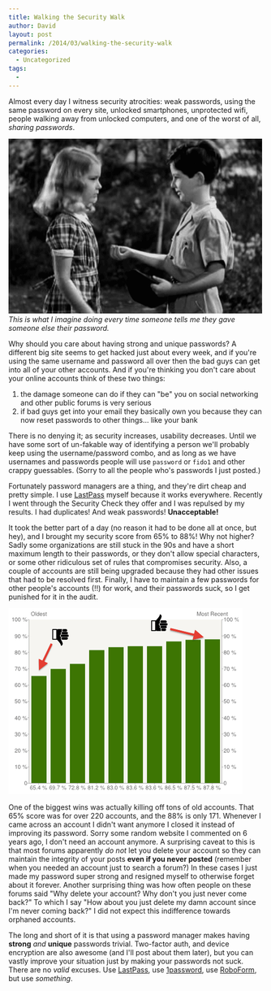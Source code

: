 ```yaml
---
title: Walking the Security Walk
author: David
layout: post
permalink: /2014/03/walking-the-security-walk
categories:
  - Uncategorized
tags:
  -
---
```


Almost every day I witness security atrocities: weak passwords, using the same password on every site, unlocked smartphones, unprotected wifi, people walking away from unlocked computers, and one of the worst of all, _sharing passwords_.

<!--more-->

![Share passwords, get slapped.](/assets/post-images/share-password-get-slapped.gif)
_This is what I imagine doing every time someone tells me they gave someone else  their password._

Why should you care about having strong and unique passwords? A different big site seems to get hacked just about every week, and if you're using the same username and password all over then the bad guys can get into all of your other accounts. And if you're thinking you don't care about your online accounts think of these two things:

1. the damage someone can do if they can "be" you on social networking and other public forums is very serious
1. if bad guys get into your email they basically own you because they can now reset passwords to other things... like your bank

There is no denying it; as security increases, usability decreases. Until we have some sort of un-fakable way of identifying a person we'll probably keep using the username/password combo, and as long as we have usernames and passwords people will use `password` or `fido1` and other crappy guessables. (Sorry to all the people who's passwords I just posted.)

Fortunately password managers are a thing, and they're dirt cheap and pretty simple. I use [LastPass](https://lastpass.com) myself because it works everywhere. Recently I went through the Security Check they offer and I was repulsed by my results. I had duplicates! And weak passwords! **Unacceptable!**

It took the better part of a day (no reason it had to be done all at once, but hey), and I brought my security score from 65% to 88%! Why not higher? Sadly some organizations are still stuck in the 90s and have a short maximum length to their passwords, or they don't allow special characters, or some other ridiculous set of rules that compromises security. Also, a couple of accounts are still being upgraded because they had other issues that had to be resolved first. Finally, I have to maintain a few passwords for other people's accounts (!!) for work, and their passwords suck, so I get punished for it in the audit.

![65% all the way up to 88% in one day](/assets/post-images/security-score.png)

One of the biggest wins was actually killing off tons of old accounts. That 65% score was for over 220 accounts, and the 88% is only 171. Whenever I came across an account I didn't want anymore I closed it instead of improving its password. Sorry some random website I commented on 6 years ago, I don't need an account anymore. A surprising caveat to this is that most forums apparently _do not_ let you delete your account so they can maintain the integrity of your posts **even if you never posted** (remember when you needed an account just to search a forum?) In these cases I just made my password super strong and resigned myself to otherwise forget about it forever. Another surprising thing was how often people on these forums said "Why delete your account? Why don't you just never come back?" To which I say "How about you just delete my damn account since I'm never coming back?" I did not expect this indifference towards orphaned accounts.

The long and short of it is that using a password manager makes having **strong** _and_ **unique** passwords trivial. Two-factor auth, and device encryption are also awesome (and I'll post about them later), but you can vastly improve your situation just by making your passwords not suck. There are no _valid_ excuses. Use [LastPass](https://lastpass.com), use [1password](https://agilebits.com/onepassword), use [RoboForm](http://www.roboform.com/), but use _something_.
